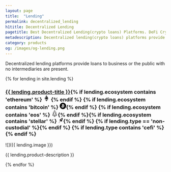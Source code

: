 ```yaml
---
layout: page
title:  "Lending"
permalink: decentralized_lending
h1title: Decentralized Lending
pagetitle: Best Decentralized Lending(crypto loans) Platforms. DeFi Crypto lending platforms.
metadescription: Decentralized lending(crypto loans) platforms provide loans to business or the public with no intermediaries are present. List of DeFi crypto lending platforms.
category: products
og: /images/og-lending.png
---
```

Decentralized lending platforms provide loans to business or the public with no intermediaries are present.

{% for lending in site.lending %}
### <a href="{{ lending.product-url }}?ref=defiprime.com">{{ lending.product-title }}</a>{% if lending.ecosystem contains 'ethereum' %} ![](images/ether.png "Built on Ethereum or related to Ethereum ecosystem") {% endif %} {% if lending.ecosystem contains 'bitcoin' %} ![](/images/btc.png "Using Bitcoin ecosystem"){% endif %} {% if lending.ecosystem contains 'eos' %} ![](/images/eos.png "Built on EOS or related to EOS ecosystem"){% endif %}{% if lending.ecosystem contains 'stellar' %} ![](/images/stellar.png "Built on Stellar or related to Stellar ecosystem"){% endif %} {% if lending.type == 'non-custodial' %}<i class="fas fa-user-lock" title="Non-custodial"></i>{% endif %} {% if lending.type contains 'cefi' %}<i class="fas fa-bullseye" title="CeFi product. CeFi products are custodial, use centralized price feeds, initiate margin calls centrally, centrally determine interest rates, and centrally provide liquidity for their margin calls."></i>{% endif %}

![]({{ lending.image }})

{{ lending.product-description }}

{% endfor %}
